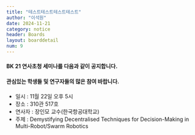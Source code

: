 ```yaml
---
title: "테스트테스트테스트테스트"
author: "이석원"
date: 2024-11-21
category: notice
header: Boards
layout: boarddetail
num: 9
---
```

#### BK 21 연사초청 세미나를 다음과 같이 공지합니다.
#### 관심있는 학생들 및 연구자들의 많은 참여 바랍니다.

* 일시 : 11월 22일 오후 5시
* 장소 : 310관 517호
* 연사자 : 장인모 교수(한국항공대학교)
* 주제 : Demystifying Decentralised Techniques for Decision-Making in Multi-Robot/Swarm Robotics